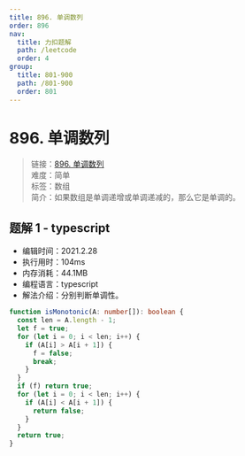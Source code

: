 ```yaml
---
title: 896. 单调数列
order: 896
nav:
  title: 力扣题解
  path: /leetcode
  order: 4
group:
  title: 801-900
  path: /801-900
  order: 801
---
```


# 896. 单调数列

> 链接：[896. 单调数列](https://leetcode-cn.com/problems/monotonic-array/)  
> 难度：简单  
> 标签：数组  
> 简介：如果数组是单调递增或单调递减的，那么它是单调的。

## 题解 1 - typescript

- 编辑时间：2021.2.28
- 执行用时：104ms
- 内存消耗：44.1MB
- 编程语言：typescript
- 解法介绍：分别判断单调性。

```typescript
function isMonotonic(A: number[]): boolean {
  const len = A.length - 1;
  let f = true;
  for (let i = 0; i < len; i++) {
    if (A[i] > A[i + 1]) {
      f = false;
      break;
    }
  }
  if (f) return true;
  for (let i = 0; i < len; i++) {
    if (A[i] < A[i + 1]) {
      return false;
    }
  }
  return true;
}
```
